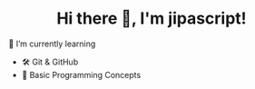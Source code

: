 <h1 align="center">Hi there 👋, I'm <b>jipascript</b>!</h1>

🌱 I’m currently learning 
- 🛠️ Git & GitHub
- 🧠 Basic Programming Concepts

<!---
jipascript/jipascript is a ✨ special ✨ repository because its `README.md` appears on your GitHub profile.
--->
